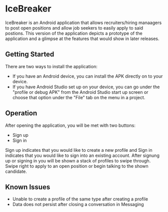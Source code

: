 # IceBreaker

IceBreaker is an Android application that allows recruiters/hiring manaagers to post open positions and allow job seekers to easily apply to said postions. This version of the application depicts a prototype of the application and a glimpse at the features that would show in later releases.

## Getting Started

There are two ways to install the application:
- If you have an Android device, you can install the APK directly on to your device.
- If you have Android Studio set up on your device, you can go under the "profile or debug APK" from the Android Studio start up screen or choose that option under the "File" tab on the menu in a project.

## Operation

After opening the application, you will be met with two buttons: 
- Sign up
- Sign in

Sign up indicates that you would like to create a new profile and Sign in indicates that you would like to sign into an existing account. After signung up or signing in you will be shown a stack of profiles to swipe through. Swipe right to apply to an open position or begin talking to the shown candidate. 

## Known Issues

- Unable to create a profile of the same type after creating a profile
- Data does not persist after closing a conversation in Messaging
